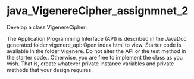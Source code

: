 # java_VigenereCipher_assignmnet_2

Develop a class VigenereCipher:

The Application Programming Interface (API) is described in the JavaDoc generated folder vigenere_api: Open index.html to view.
Starter code is available in the folder Vigenere.
Do not alter the API or the test method in the starter code..
Otherwise, you are free to implement the class as you wish. 
That is, create whatever private instance variables and private methods that your design requires.
